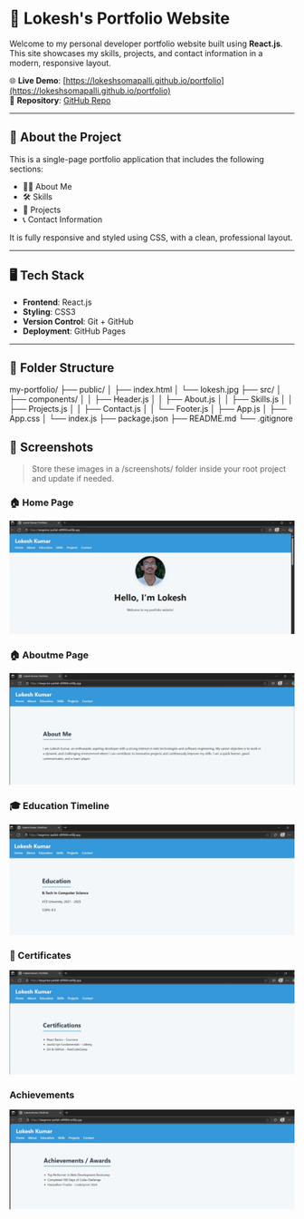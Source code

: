 # 🚀 Lokesh's Portfolio Website

Welcome to my personal developer portfolio website built using **React.js**.  
This site showcases my skills, projects, and contact information in a modern, responsive layout.

🌐 **Live Demo**: [https://lokeshsomapalli.github.io/portfolio](https://lokeshsomapalli.github.io/portfolio)  
📁 **Repository**: [GitHub Repo](https://github.com/lokeshsomapalli/portfolio)

---

## 📌 About the Project

This is a single-page portfolio application that includes the following sections:

- 🧑‍💼 About Me  
- 🛠️ Skills  
- 💼 Projects  
- 📞 Contact Information  

It is fully responsive and styled using CSS, with a clean, professional layout.

---

## 🖥️ Tech Stack

- **Frontend**: React.js  
- **Styling**: CSS3  
- **Version Control**: Git + GitHub  
- **Deployment**: GitHub Pages

---

## 📁 Folder Structure
my-portfolio/
├── public/
│ ├── index.html
│ └── lokesh.jpg
├── src/
│ ├── components/
│ │ ├── Header.js
│ │ ├── About.js
│ │ ├── Skills.js
│ │ ├── Projects.js
│ │ ├── Contact.js
│ │ └── Footer.js
│ ├── App.js
│ ├── App.css
│ └── index.js
├── package.json
├── README.md
└── .gitignore

## 📸 Screenshots

> Store these images in a /screenshots/ folder inside your root project and update if needed.

### 🏠 Home Page
![Home](./screenshots/home.jpg)

### 🏠 Aboutme Page
![Aboutme](./screenshots/aboutme.jpg)

### 🎓 Education Timeline
![Education](./screenshots/education.jpg)

### 📜 Certificates
![Certificates](./screenshots/certificates.jpg)

### Achievements
![achievements](./screenshots/achievements.jpg)
